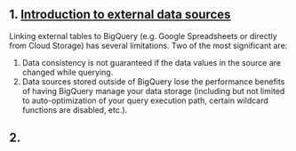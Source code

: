 
## 1. [Introduction to external data sources](https://cloud.google.com/bigquery/docs/external-data-sources#external_data_source_limitations)

Linking external tables to BigQuery (e.g. Google Spreadsheets or directly from Cloud Storage) has several limitations. Two of the most significant are:

1. Data consistency is not guaranteed if the data values in the source are changed while querying.
2. Data sources stored outside of BigQuery lose the performance benefits of having BigQuery manage your data storage (including but not limited to auto-optimization of your query execution path, certain wildcard functions are disabled, etc.).


## 2. 

